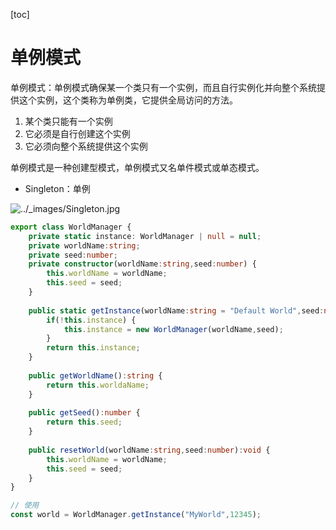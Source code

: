 

[toc]

# 单例模式

单例模式：单例模式确保某一个类只有一个实例，而且自行实例化并向整个系统提供这个实例，这个类称为单例类，它提供全局访问的方法。

1.   某个类只能有一个实例
2.   它必须是自行创建这个实例
3.   它必须向整个系统提供这个实例

单例模式是一种创建型模式，单例模式又名单件模式或单态模式。

*   Singleton：单例

![../_images/Singleton.jpg](https://design-patterns.readthedocs.io/zh-cn/latest/_images/Singleton.jpg)



~~~ ts
export class WorldManager {
    private static instance: WorldManager | null = null;
    private worldName:string;
    private seed:number;
    private constructor(worldName:string,seed:number) {
        this.worldName = worldName;
        this.seed = seed;
    }
    
    public static getInstance(worldName:string = "Default World",seed:number=0):World {
        if(!this.instance) {
            this.instance = new WorldManager(worldName,seed);
        }
        return this.instance;
    }
    
    public getWorldName():string {
        return this.worldaName;
    }
    
    public getSeed():number {
        return this.seed;
    }
    
    public resetWorld(worldName:string,seed:number):void {
        this.worldName = worldName;
        this.seed = seed;
    }
}

// 使用
const world = WorldManager.getInstance("MyWorld",12345);
~~~

